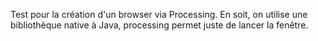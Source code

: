 Test pour la création d'un browser via Processing.
En soit, on utilise une bibliothèque native à Java, processing permet juste de lancer la fenêtre.
